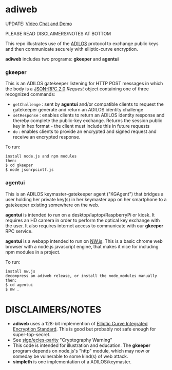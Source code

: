 # adiweb

UPDATE: [Video Chat and Demo](https://youtu.be/88haZoa9v48)

PLEASE READ DISCLAIMERS/NOTES AT BOTTOM


This repo illustrates use of the [ADILOS](https://github.com/bitsanity/ADILOS)
protocol to exchange public keys and then communicate securely with elliptic-curve
encryption.

**adiweb** includes two programs: **gkeeper** and **agentui**



### gkeeper

This is an ADILOS gatekeeper listening for HTTP POST messages in which the
body is a [JSON-RPC 2.0](https://www.jsonrpc.org/specification) *Request*
object containing one of three recognized commands:

* `getChallenge` : sent by **agentui** and/or compatible clients to request the
gatekeeper generate and return an ADILOS identity challenge
* `setResponse` : enables clients to return an ADILOS identity response and
thereby complete the public-key exchange. Returns the session public key in
hex format - the client must include this in future requests
* `do` : enables clients to provide an encrypted and signed request and receive
an encrypted response.

To run:

```
install node.js and npm modules
then:
$ cd gkeeper
$ node jsonrpcintf.js
```

### agentui

This is an ADILOS keymaster-gatekeeper agent ("KGAgent") that bridges a user
holding her private key(s) in her keymaster app on her smartphone to a
gatekeeper existing somewhere on the web.

**agentui** is intended to run on a desktop/laptop/RaspberryPi or kiosk. It
requires an HD camera in order to perform the optical key exchange with the
user. It also requires internet access to communicate with our **gkeeper** RPC
service.

**agentui** is a webapp intended to run on [NW.js](https://nwjs.io). This is
a basic chrome web browser with a node.js javascript engine, that makes it nice
for including npm modules in a project.

To run:

```
install nw.js
decompress an adiweb release, or install the node_modules manually
then:
$ cd agentui
$ nw .
```


# DISCLAIMERS/NOTES

* **adiweb** uses a 128-bit implemention of [Elliptic Curve Integrated Encryption Standard](https://cryptobook.nakov.com/asymmetric-key-ciphers/ecies-public-key-encryption). This is good but probably not safe enough for super-top-secret.
* See [sigp/ecies-parity](https://github.com/sigp/ecies-parity) "Cryptography
Warning"
* This code is intended for illustration and education. The **gkeeper** program
depends on node.js's "http" module, which may now or someday be vulnerable to
some kind(s) of web attack.
* **simpleth** is one implementation of a ADILOS/keymaster.

